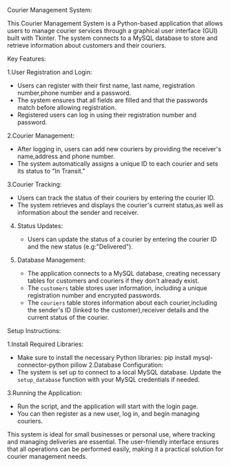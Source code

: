 Courier Management System:

This Courier Management System is a Python-based application that allows users to manage courier services through a graphical user interface (GUI) built with Tkinter.
The system connects to a MySQL database to store and retrieve information about customers and their couriers.

Key Features:

1.User Registration and Login:
   - Users can register with their first name, last name, registration number,phone number and a password.
   - The system ensures that all fields are filled and that the passwords match before allowing registration.
   - Registered users can log in using their registration number and password.

2.Courier Management:
   - After logging in, users can add new couriers by providing the receiver's name,address and phone number.
   - The system automatically assigns a unique ID to each courier and sets its status to "In Transit."

3.Courier Tracking:
   - Users can track the status of their couriers by entering the courier ID.
   - The system retrieves and displays the courier's current status,as well as information about the sender and receiver.

4. Status Updates:
   - Users can update the status of a courier by entering the courier ID and the new status (e.g:"Delivered").

5. Database Management:
   - The application connects to a MySQL database, creating necessary tables for customers and couriers if they don't already exist.
   - The `customers` table stores user information, including a unique registration number and encrypted passwords.
   - The `couriers` table stores information about each courier,including the sender's ID (linked to the customer),receiver details and the current status of the courier.

Setup Instructions:

1.Install Required Libraries:
   * Make sure to install the necessary Python libraries:
     pip install mysql-connector-python pillow
2.Database Configuration:
   * The system is set up to connect to a local MySQL database. Update the `setup_database` function with your MySQL credentials if needed.

3.Running the Application:
   * Run the script, and the application will start with the login page.
   * You can then register as a new user, log in, and begin managing couriers.

This system is ideal for small businesses or personal use, where tracking and managing deliveries are essential.
The user-friendly interface ensures that all operations can be performed easily, making it a practical solution for courier management needs.
